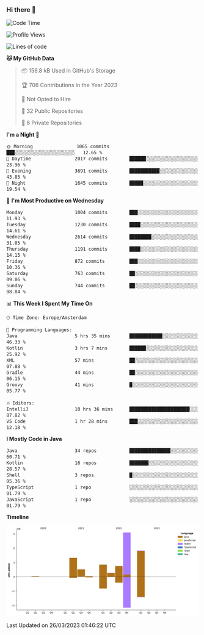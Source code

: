 ### Hi there 👋


<!--START_SECTION:waka-->
![Code Time](http://img.shields.io/badge/Code%20Time-3%2C100%20hrs%2058%20mins-blue)

![Profile Views](http://img.shields.io/badge/Profile%20Views-1-blue)

![Lines of code](https://img.shields.io/badge/From%20Hello%20World%20I%27ve%20Written-8.7%20million%20lines%20of%20code-blue)

**🐱 My GitHub Data** 

> 📦 156.8 kB Used in GitHub's Storage 
 > 
> 🏆 706 Contributions in the Year 2023
 > 
> 🚫 Not Opted to Hire
 > 
> 📜 32 Public Repositories 
 > 
> 🔑 6 Private Repositories 
 > 
**I'm a Night 🦉** 

```text
🌞 Morning                1065 commits        ███░░░░░░░░░░░░░░░░░░░░░░   12.65 % 
🌆 Daytime                2017 commits        ██████░░░░░░░░░░░░░░░░░░░   23.96 % 
🌃 Evening                3691 commits        ███████████░░░░░░░░░░░░░░   43.85 % 
🌙 Night                  1645 commits        █████░░░░░░░░░░░░░░░░░░░░   19.54 % 
```
📅 **I'm Most Productive on Wednesday** 

```text
Monday                   1004 commits        ███░░░░░░░░░░░░░░░░░░░░░░   11.93 % 
Tuesday                  1230 commits        ████░░░░░░░░░░░░░░░░░░░░░   14.61 % 
Wednesday                2614 commits        ████████░░░░░░░░░░░░░░░░░   31.05 % 
Thursday                 1191 commits        ████░░░░░░░░░░░░░░░░░░░░░   14.15 % 
Friday                   872 commits         ███░░░░░░░░░░░░░░░░░░░░░░   10.36 % 
Saturday                 763 commits         ██░░░░░░░░░░░░░░░░░░░░░░░   09.06 % 
Sunday                   744 commits         ██░░░░░░░░░░░░░░░░░░░░░░░   08.84 % 
```


📊 **This Week I Spent My Time On** 

```text
🕑︎ Time Zone: Europe/Amsterdam

💬 Programming Languages: 
Java                     5 hrs 35 mins       ████████████░░░░░░░░░░░░░   46.33 % 
Kotlin                   3 hrs 7 mins        ██████░░░░░░░░░░░░░░░░░░░   25.92 % 
XML                      57 mins             ██░░░░░░░░░░░░░░░░░░░░░░░   07.88 % 
Gradle                   44 mins             ██░░░░░░░░░░░░░░░░░░░░░░░   06.15 % 
Groovy                   41 mins             █░░░░░░░░░░░░░░░░░░░░░░░░   05.77 % 

🔥 Editors: 
IntelliJ                 10 hrs 36 mins      ██████████████████████░░░   87.82 % 
VS Code                  1 hr 28 mins        ███░░░░░░░░░░░░░░░░░░░░░░   12.18 % 
```

**I Mostly Code in Java** 

```text
Java                     34 repos            ███████████████░░░░░░░░░░   60.71 % 
Kotlin                   16 repos            ███████░░░░░░░░░░░░░░░░░░   28.57 % 
Shell                    3 repos             █░░░░░░░░░░░░░░░░░░░░░░░░   05.36 % 
TypeScript               1 repo              ░░░░░░░░░░░░░░░░░░░░░░░░░   01.79 % 
JavaScript               1 repo              ░░░░░░░░░░░░░░░░░░░░░░░░░   01.79 % 
```



**Timeline**

![Lines of Code chart](https://raw.githubusercontent.com/powercasgamer/powercasgamer/master/assets/bar_graph.png)


 Last Updated on 26/03/2023 01:46:22 UTC
<!--END_SECTION:waka-->
